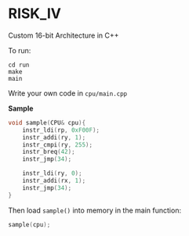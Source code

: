 # RISK_IV

Custom 16-bit Architecture in C++

To run:

```
cd run
make
main
```

Write your own code in ```cpu/main.cpp```

**Sample**
```cpp
void sample(CPU& cpu){
    instr_ldi(rp, 0xF00F);
    instr_addi(ry, 1);
    instr_cmpi(ry, 255);
    instr_breq(42);
    instr_jmp(34);

    instr_ldi(ry, 0);
    instr_addi(rx, 1);
    instr_jmp(34);
}
```
Then load ```sample()``` into memory in the main function:
```cpp 
sample(cpu);
```
